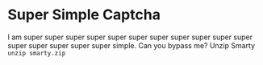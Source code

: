 # Super Simple Captcha
I am super super super super super super super super super super super super super super super super simple. Can you bypass me?
Unzip Smarty
``unzip smarty.zip``
